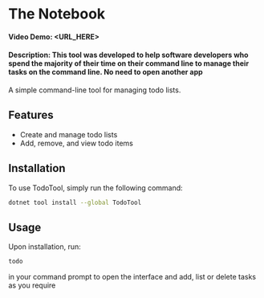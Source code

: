# The Notebook

#### Video Demo: <URL_HERE>

#### Description: This tool was developed to help software developers who spend the majority of their time on their command line to manage their tasks on the command line. No need to open another app
A simple command-line tool for managing todo lists.

## Features

*   Create and manage todo lists
*   Add, remove, and view todo items

## Installation

To use TodoTool, simply run the following command:

```bash
dotnet tool install --global TodoTool
````

## Usage
Upon installation, run:
```bash
todo
````
in your command prompt to open the interface and add, list or delete tasks as you require
